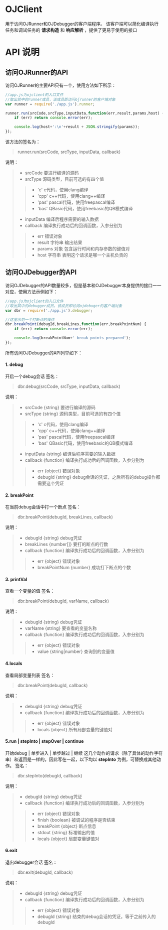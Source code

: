 # OJClient
用于访问OJRunner和OJDebugger的客户端程序。
该客户端可以简化编译执行任务和调试任务的 **请求构造** 和 **响应解析** ，提供了更易于使用的接口

# API 说明
## 访问OJRunner的API
访问OJRunner的主要API只有一个，使用方法如下所示：
```javascript
//app.js为ojclient的入口文件
//取出其中的runner成员，该成员即访问ojrunner的客户端对象
var runner = require('./app.js').runner;

runner.run(srcCode,srcType,inputData,function(err,result,params,host) {
    if (err) return console.error(err);

    console.log(host+':\n'+result + JSON.stringify(params));
});
```

该方法的签名为：

> runner.run(srcCode, srcType, inputData, callback)

说明：
> * srcCode 要进行编译的源码
> * srcType 源码类型，目前可选的有四个值
> > * 'c'	c代码，使用clang编译
> > * 'cpp'	c\+\+代码，使用clang++编译
> > * 'pas'	pascal代码，使用freepascal编译
> > * 'bas'	QBasic代码，使用freebasic的QB模式编译
> * inputData 编译后程序需要的输入数据
> * callback 编译执行成功后的回调函数，入参分别为
> > * err 错误对象
> > * result 字符串 输出结果
> > * params 对象 包含运行时间和内存参数的键值对
> > * host 字符串 表明这个请求是哪一个主机负责的


## 访问OJDebugger的API
访问OJDebugger的API数量较多，但是基本和OJDebugger本身提供的接口一一对应，使用方法示例如下：
```javascript
//app.js为ojclient的入口文件
//取出其中的debugger成员，该成员即访问ojdebuger的客户端对象
var dbr = require('./app.js').debugger;

//这里示范一个打断点的操作
dbr.breakPoint(debugId,breakLines,function(err,breakPointNum) {
    if (err) return console.error(err);

    console.log(breakPointNum+' break points prepared');
});
```
所有访问OJDebugger的API列举如下：
#### 1. debug
开启一个debug会话
签名：
> dbr.debug(srcCode, srcType, inputData, callback)

说明：
> * srcCode {string} 要进行编译的源码
> * srcType {string} 源码类型，目前可选的有四个值
> > * 'c'	c代码，使用clang编译
> > * 'cpp'	c\+\+代码，使用clang++编译
> > * 'pas'	pascal代码，使用freepascal编译
> > * 'bas'	QBasic代码，使用freebasic的QB模式编译
> * inputData {string} 编译后程序需要的输入数据
> * callback {function} 编译执行成功后的回调函数，入参分别为
> > * err {object} 错误对象
> > * debugId {string} debug会话的凭证，之后所有的debug操作都需要这个凭证

#### 2. breakPoint
在当前debug会话中打一个断点
签名：
> dbr.breakPoint(debugId, breakLines, callback)

说明：
> * debugId {string} debug凭证
> * breakLines {number[]} 要打的断点的行数
> * callback {function} 编译执行成功后的回调函数，入参分别为
> > * err {object} 错误对象
> > * breakPointNum {number} 成功打下断点的个数

#### 3. printVal
查看一个变量的值
签名：
> dbr.breakPoint(debugId, varName, callback)

说明：
> * debugId {string} debug凭证
> * varName {string} 要查看的变量名称
> * callback {function} 编译执行成功后的回调函数，入参分别为
> > * err {object} 错误对象
> > * value {string|number} 查询到的变量值

#### 4.locals
查看局部变量列表
签名：
> dbr.breakPoint(debugId, callback)

说明：
> * debugId {string} debug凭证
> * callback {function} 编译执行成功后的回调函数，入参分别为
> > * err {object} 错误对象
> > * locals {object} 所有局部变量的键值对

#### 5.run | stepInto | stepOver | continue
开始debug | 单步进入 | 单步越过 | 继续
这几个动作的请求（除了具体的动作字符串）和返回是一样的，因此写在一起，以下均以 **stepInto** 为例，可替换成其他动作。
签名：
> dbr.stepInto(debugId, callback)

说明：
> * debugId {string} debug凭证
> * callback {function} 编译执行成功后的回调函数，入参分别为
> > * err {object} 错误对象
> > * finish {boolean} 被调试的程序是否结束
> > * breakPoint {object} 断点信息
> > * stdout {string} 标准输出的值
> > * locals {object} 局部变量键值对

#### 6.exit
退出debugger会话
签名：
> dbr.exit(debugId, callback)

说明：
> * debugId {string} debug凭证
> * callback {function} 编译执行成功后的回调函数，入参分别为
> > * err {object} 错误对象
> > * debugId {string} 结束的debug会话的凭证，等于之前传入的debugId















